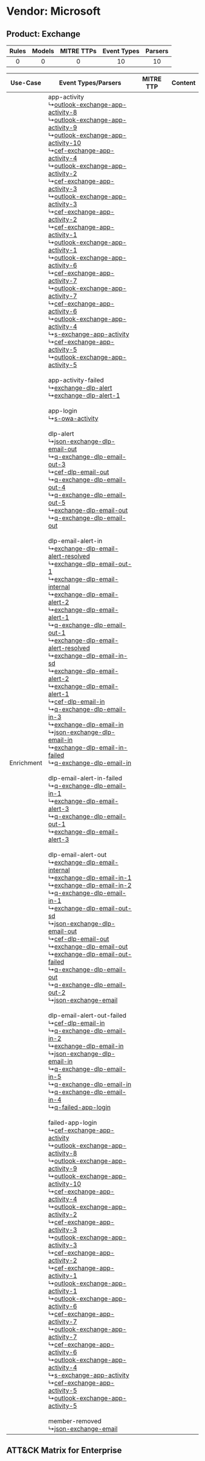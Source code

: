 Vendor: Microsoft
=================
Product: Exchange
-----------------
| Rules | Models | MITRE TTPs | Event Types | Parsers |
|:-----:|:------:|:----------:|:-----------:|:-------:|
|   0   |   0    |     0      |     10      |   10    |

|  Use-Case  | Event Types/Parsers    | MITRE TTP | Content    |
|:----------:| ---- | --------- | ---- |
| Enrichment |  app-activity<br> ↳[outlook-exchange-app-activity-8](Ps/pC_outlookexchangeappactivity8.md)<br> ↳[outlook-exchange-app-activity-9](Ps/pC_outlookexchangeappactivity9.md)<br> ↳[outlook-exchange-app-activity-10](Ps/pC_outlookexchangeappactivity10.md)<br> ↳[cef-exchange-app-activity-4](Ps/pC_cefexchangeappactivity4.md)<br> ↳[outlook-exchange-app-activity-2](Ps/pC_outlookexchangeappactivity2.md)<br> ↳[cef-exchange-app-activity-3](Ps/pC_cefexchangeappactivity3.md)<br> ↳[outlook-exchange-app-activity-3](Ps/pC_outlookexchangeappactivity3.md)<br> ↳[cef-exchange-app-activity-2](Ps/pC_cefexchangeappactivity2.md)<br> ↳[cef-exchange-app-activity-1](Ps/pC_cefexchangeappactivity1.md)<br> ↳[outlook-exchange-app-activity-1](Ps/pC_outlookexchangeappactivity1.md)<br> ↳[outlook-exchange-app-activity-6](Ps/pC_outlookexchangeappactivity6.md)<br> ↳[cef-exchange-app-activity-7](Ps/pC_cefexchangeappactivity7.md)<br> ↳[outlook-exchange-app-activity-7](Ps/pC_outlookexchangeappactivity7.md)<br> ↳[cef-exchange-app-activity-6](Ps/pC_cefexchangeappactivity6.md)<br> ↳[outlook-exchange-app-activity-4](Ps/pC_outlookexchangeappactivity4.md)<br> ↳[s-exchange-app-activity](Ps/pC_sexchangeappactivity.md)<br> ↳[cef-exchange-app-activity-5](Ps/pC_cefexchangeappactivity5.md)<br> ↳[outlook-exchange-app-activity-5](Ps/pC_outlookexchangeappactivity5.md)<br><br> app-activity-failed<br> ↳[exchange-dlp-alert](Ps/pC_exchangedlpalert.md)<br> ↳[exchange-dlp-alert-1](Ps/pC_exchangedlpalert1.md)<br><br> app-login<br> ↳[s-owa-activity](Ps/pC_sowaactivity.md)<br><br> dlp-alert<br> ↳[json-exchange-dlp-email-out](Ps/pC_jsonexchangedlpemailout.md)<br> ↳[q-exchange-dlp-email-out-3](Ps/pC_qexchangedlpemailout3.md)<br> ↳[cef-dlp-email-out](Ps/pC_cefdlpemailout.md)<br> ↳[q-exchange-dlp-email-out-4](Ps/pC_qexchangedlpemailout4.md)<br> ↳[q-exchange-dlp-email-out-5](Ps/pC_qexchangedlpemailout5.md)<br> ↳[exchange-dlp-email-out](Ps/pC_exchangedlpemailout.md)<br> ↳[q-exchange-dlp-email-out](Ps/pC_qexchangedlpemailout.md)<br><br> dlp-email-alert-in<br> ↳[exchange-dlp-email-alert-resolved](Ps/pC_exchangedlpemailalertresolved.md)<br> ↳[exchange-dlp-email-out-1](Ps/pC_exchangedlpemailout1.md)<br> ↳[exchange-dlp-email-internal](Ps/pC_exchangedlpemailinternal.md)<br> ↳[exchange-dlp-email-alert-2](Ps/pC_exchangedlpemailalert2.md)<br> ↳[exchange-dlp-email-alert-1](Ps/pC_exchangedlpemailalert1.md)<br> ↳[q-exchange-dlp-email-out-1](Ps/pC_qexchangedlpemailout1.md)<br> ↳[exchange-dlp-email-alert-resolved](Ps/pC_exchangedlpemailalertresolved.md)<br> ↳[exchange-dlp-email-in-sd](Ps/pC_exchangedlpemailinsd.md)<br> ↳[exchange-dlp-email-alert-2](Ps/pC_exchangedlpemailalert2.md)<br> ↳[exchange-dlp-email-alert-1](Ps/pC_exchangedlpemailalert1.md)<br> ↳[cef-dlp-email-in](Ps/pC_cefdlpemailin.md)<br> ↳[q-exchange-dlp-email-in-3](Ps/pC_qexchangedlpemailin3.md)<br> ↳[exchange-dlp-email-in](Ps/pC_exchangedlpemailin.md)<br> ↳[json-exchange-dlp-email-in](Ps/pC_jsonexchangedlpemailin.md)<br> ↳[exchange-dlp-email-in-failed](Ps/pC_exchangedlpemailinfailed.md)<br> ↳[q-exchange-dlp-email-in](Ps/pC_qexchangedlpemailin.md)<br><br> dlp-email-alert-in-failed<br> ↳[q-exchange-dlp-email-in-1](Ps/pC_qexchangedlpemailin1.md)<br> ↳[exchange-dlp-email-alert-3](Ps/pC_exchangedlpemailalert3.md)<br> ↳[q-exchange-dlp-email-out-1](Ps/pC_qexchangedlpemailout1.md)<br> ↳[exchange-dlp-email-alert-3](Ps/pC_exchangedlpemailalert3.md)<br><br> dlp-email-alert-out<br> ↳[exchange-dlp-email-internal](Ps/pC_exchangedlpemailinternal.md)<br> ↳[exchange-dlp-email-in-1](Ps/pC_exchangedlpemailin1.md)<br> ↳[exchange-dlp-email-in-2](Ps/pC_exchangedlpemailin2.md)<br> ↳[q-exchange-dlp-email-in-1](Ps/pC_qexchangedlpemailin1.md)<br> ↳[exchange-dlp-email-out-sd](Ps/pC_exchangedlpemailoutsd.md)<br> ↳[json-exchange-dlp-email-out](Ps/pC_jsonexchangedlpemailout.md)<br> ↳[cef-dlp-email-out](Ps/pC_cefdlpemailout.md)<br> ↳[exchange-dlp-email-out](Ps/pC_exchangedlpemailout.md)<br> ↳[exchange-dlp-email-out-failed](Ps/pC_exchangedlpemailoutfailed.md)<br> ↳[q-exchange-dlp-email-out](Ps/pC_qexchangedlpemailout.md)<br> ↳[q-exchange-dlp-email-out-2](Ps/pC_qexchangedlpemailout2.md)<br> ↳[json-exchange-email](Ps/pC_jsonexchangeemail.md)<br><br> dlp-email-alert-out-failed<br> ↳[cef-dlp-email-in](Ps/pC_cefdlpemailin.md)<br> ↳[q-exchange-dlp-email-in-2](Ps/pC_qexchangedlpemailin2.md)<br> ↳[exchange-dlp-email-in](Ps/pC_exchangedlpemailin.md)<br> ↳[json-exchange-dlp-email-in](Ps/pC_jsonexchangedlpemailin.md)<br> ↳[q-exchange-dlp-email-in-5](Ps/pC_qexchangedlpemailin5.md)<br> ↳[q-exchange-dlp-email-in](Ps/pC_qexchangedlpemailin.md)<br> ↳[q-exchange-dlp-email-in-4](Ps/pC_qexchangedlpemailin4.md)<br> ↳[q-failed-app-login](Ps/pC_qfailedapplogin.md)<br><br> failed-app-login<br> ↳[cef-exchange-app-activity](Ps/pC_cefexchangeappactivity.md)<br> ↳[outlook-exchange-app-activity-8](Ps/pC_outlookexchangeappactivity8.md)<br> ↳[outlook-exchange-app-activity-9](Ps/pC_outlookexchangeappactivity9.md)<br> ↳[outlook-exchange-app-activity-10](Ps/pC_outlookexchangeappactivity10.md)<br> ↳[cef-exchange-app-activity-4](Ps/pC_cefexchangeappactivity4.md)<br> ↳[outlook-exchange-app-activity-2](Ps/pC_outlookexchangeappactivity2.md)<br> ↳[cef-exchange-app-activity-3](Ps/pC_cefexchangeappactivity3.md)<br> ↳[outlook-exchange-app-activity-3](Ps/pC_outlookexchangeappactivity3.md)<br> ↳[cef-exchange-app-activity-2](Ps/pC_cefexchangeappactivity2.md)<br> ↳[cef-exchange-app-activity-1](Ps/pC_cefexchangeappactivity1.md)<br> ↳[outlook-exchange-app-activity-1](Ps/pC_outlookexchangeappactivity1.md)<br> ↳[outlook-exchange-app-activity-6](Ps/pC_outlookexchangeappactivity6.md)<br> ↳[cef-exchange-app-activity-7](Ps/pC_cefexchangeappactivity7.md)<br> ↳[outlook-exchange-app-activity-7](Ps/pC_outlookexchangeappactivity7.md)<br> ↳[cef-exchange-app-activity-6](Ps/pC_cefexchangeappactivity6.md)<br> ↳[outlook-exchange-app-activity-4](Ps/pC_outlookexchangeappactivity4.md)<br> ↳[s-exchange-app-activity](Ps/pC_sexchangeappactivity.md)<br> ↳[cef-exchange-app-activity-5](Ps/pC_cefexchangeappactivity5.md)<br> ↳[outlook-exchange-app-activity-5](Ps/pC_outlookexchangeappactivity5.md)<br><br> member-removed<br> ↳[json-exchange-email](Ps/pC_jsonexchangeemail.md)<br> |    | [](RM/r_m_microsoft_exchange_Enrichment.md) |

ATT&CK Matrix for Enterprise
----------------------------
